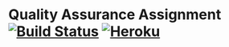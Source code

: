 
# Quality Assurance Assignment [![Build Status](https://travis-ci.com/Arr461/SoftwareQA.svg?branch=master)](https://travis-ci.com/Arr461/SoftwareQA.svg?branch=master) [![Heroku](http://heroku-badge.herokuapp.com/?app=qa-assignment-sb2726)](https://damp-stream-00107.herokuapp.com/) 
